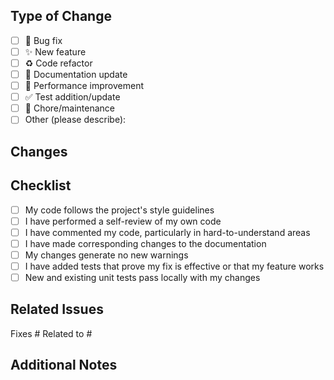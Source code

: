 ## Type of Change

<!-- Mark the appropriate option with an "x" -->

- [ ] 🐛 Bug fix
- [ ] ✨ New feature
- [ ] ♻️ Code refactor
- [ ] 📝 Documentation update
- [ ] 🚀 Performance improvement
- [ ] ✅ Test addition/update
- [ ] 🧹 Chore/maintenance
- [ ] Other (please describe):

## Changes

## <!-- List the main changes you've made -->

## Checklist

<!-- Mark the items you've completed with an "x" -->

- [ ] My code follows the project's style guidelines
- [ ] I have performed a self-review of my own code
- [ ] I have commented my code, particularly in hard-to-understand areas
- [ ] I have made corresponding changes to the documentation
- [ ] My changes generate no new warnings
- [ ] I have added tests that prove my fix is effective or that my feature works
- [ ] New and existing unit tests pass locally with my changes

## Related Issues

<!-- Link to any related issues using the format: Fixes #123, Related to #456 -->

Fixes #
Related to #

## Additional Notes

<!-- Add any other information about the PR here -->
